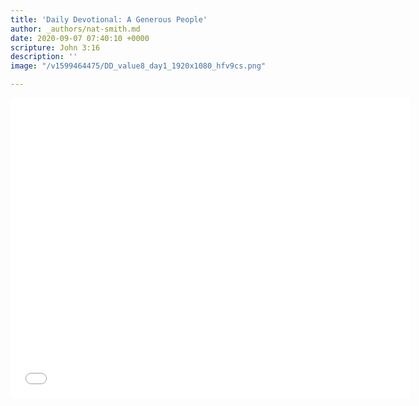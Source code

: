 ```yaml
---
title: 'Daily Devotional: A Generous People'
author: _authors/nat-smith.md
date: 2020-09-07 07:40:10 +0000
scripture: John 3:16
description: ''
image: "/v1599464475/DD_value8_day1_1920x1080_hfv9cs.png"

---
```

<iframe src="[https://player.vimeo.com/video/455400638](https://player.vimeo.com/video/455400638 "https://player.vimeo.com/video/455400638")" width="640" height="480" frameborder="0" allow="autoplay; fullscreen" allowfullscreen></iframe>